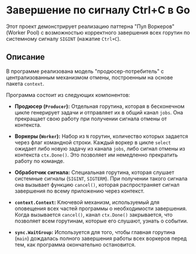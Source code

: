 # Завершение по сигналу Ctrl+C в Go

Этот проект демонстрирует реализацию паттерна "Пул Воркеров" (Worker Pool) с возможностью корректного завершения всех горутин по системному сигналу `SIGINT` (нажатие `Ctrl+C`).

## Описание

В программе реализована модель "продюсер-потребитель" с централизованным механизмом отмены, построенным на основе пакета `context`. 

Программа состоит из следующих компонентов:

-   **Продюсер (`Producer`):** Отдельная горутина, которая в бесконечном цикле генерирует задачи и отправляет их в общий канал `jobs`. Она прекращает свою работу при получении сигнала отмены от контекста.

-   **Воркеры (`Worker`):** Набор из `N` горутин, количество которых задается через флаг командной строки. Каждый воркер в цикле `select` ожидает либо новую задачу из канала `jobs`, либо сигнал отмены из контекста `ctx.Done()`. Это позволяет им немедленно прекратить работу по команде.

-   **Обработчик сигнала:** Специальная горутина, которая слушает системные сигналы (`SIGINT`, `SIGTERM`). При получении такого сигнала она вызывает функцию `cancel()`, которая распространяет сигнал завершения по всему приложению через контекст.

-   **`context.Context`:** Ключевой механизм, используемый для оповещения всех частей программы о необходимости завершения. Когда вызывается `cancel()`, канал `ctx.Done()` закрывается, что позволяет всем горутинам, которые его слушают, узнать о событии.

-   **`sync.WaitGroup`:** Используется для того, чтобы главная горутина (`main`) дождалась полного завершения работы всех воркеров перед тем, как программа окончательно остановится.